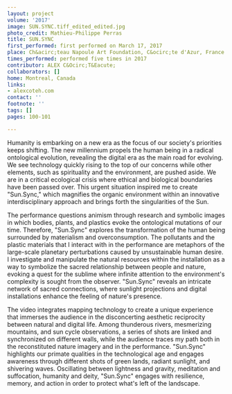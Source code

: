 ```yaml
---
layout: project
volume: '2017'
image: SUN.SYNC.tiff_edited_edited.jpg
photo_credit: Mathieu-Philippe Perras
title: SUN.SYNC
first_performed: first performed on March 17, 2017
place: Ch&acirc;teau Napoule Art Foundation, C&ocirc;te d'Azur, France
times_performed: performed five times in 2017
contributor: ALEX C&Ocirc;T&Eacute;
collaborators: []
home: Montreal, Canada
links:
- alexcoteh.com
contact: ''
footnote: ''
tags: []
pages: 100-101

---
```


Humanity is embarking on a new era as the focus of our society's priorities keeps shifting. The new millennium propels the human being in a radical ontological evolution, revealing the digital era as the main road for evolving. We see technology quickly rising to the top of our concerns while other elements, such as spirituality and the environment, are pushed aside. We are in a critical ecological crisis where ethical and biological boundaries have been passed over. This urgent situation inspired me to create "Sun.Sync," which magnifies the organic environment within an innovative interdisciplinary approach and brings forth the singularities of the Sun.

The performance questions animism through research and symbolic images in which bodies, plants, and plastics evoke the ontological mutations of our time. Therefore, "Sun.Sync" explores the transformation of the human being surrounded by materialism and overconsumption. The pollutants and the plastic materials that I interact with in the performance are metaphors of the large-scale planetary perturbations caused by unsustainable human desire. I investigate and manipulate the natural resources within the installation as a way to symbolize the sacred relationship between people and nature, evoking a quest for the sublime where infinite attention to the environment's complexity is sought from the observer. "Sun.Sync" reveals an intricate network of sacred connections, where sunlight projections and digital installations enhance the feeling of nature's presence.

The video integrates mapping technology to create a unique experience that immerses the audience in the disconcerting aesthetic reciprocity between natural and digital life. Among thunderous rivers, mesmerizing mountains, and sun cycle observations, a series of shots are linked and synchronized on different walls, while the audience traces my path both in the reconstituted nature imagery and in the performance. "Sun.Sync" highlights our primate qualities in the technological age and engages awareness through different shots of green lands, radiant sunlight, and shivering waves. Oscillating between lightness and gravity, meditation and suffocation, humanity and deity, "Sun.Sync" engages with resilience, memory, and action in order to protect what's left of the landscape.
